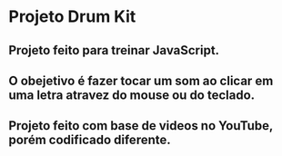 # Projeto Drum Kit

## Projeto feito para treinar JavaScript.
## O obejetivo é fazer tocar um som ao clicar em uma letra atravez do mouse ou do teclado. 
## Projeto feito com base de videos no YouTube, porém codificado diferente.